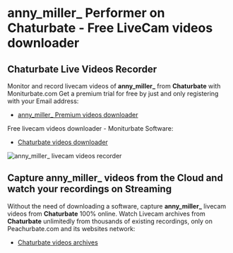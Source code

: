 # anny_miller_ Performer on Chaturbate - Free LiveCam videos downloader

## Chaturbate Live Videos Recorder

Monitor and record livecam videos of **anny_miller_** from **Chaturbate** with Moniturbate.com
Get a premium trial for free by just and only registering with your Email address:
* [anny_miller_ Premium videos downloader](https://moniturbate.com/request-demo-licence-key.html)

Free livecam videos downloader - Moniturbate Software:
* [Chaturbate videos downloader](https://moniturbate.com/moniturbate-download-software.html)

![anny_miller_ livecam videos recorder](https://peachurnet.com/templates/moniturbate-software.png)


## Capture anny_miller_ videos from the Cloud and watch your recordings on Streaming

Without the need of downloading a software, capture **anny_miller_** livecam videos from **Chaturbate** 100% online.
Watch Livecam archives from **Chaturbate** unlimitedly from thousands of existing recordings, only on Peachurbate.com and its websites network:
* [Chaturbate videos archives](https://peachurnet.com/)